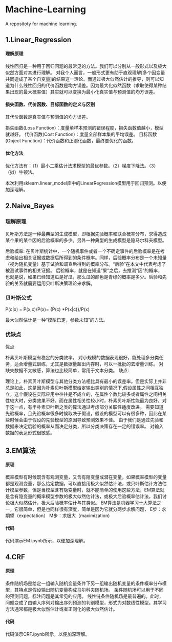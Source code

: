 # Machine-Learning
A repositoty for machine learning.

## 1.Linear_Regression
#### 理解原理
线性回归是一种用于回归问题的最常见的方法。我们可以分别从一般形式以及极大似然方面对其进行理解。
对我个人而言，一般形式更有助于直观理解[多个因变量共同造成了某个自变量]的结果这一理论。而通过极大似然估计的推导，则可以知道为什么线性回归的代价函数是均方误差。因为最大化似然函数（求取使得某种结果出现的最大概率值）其实就可以变换为最小化真实值与预测值的均方误差。
#### 损失函数、代价函数、目标函数的定义与区别
其代价函数是真实值与预测值的均方误差。

损失函数(Loss Function)：度量单样本预测的错误程度，损失函数值越小，模型就越好。
代价函数(Cost Function)：度量全部样本集的平均误差。
目标函数(Object Function)：代价函数和正则化函数，最终要优化的函数。
#### 优化方法
优化方法有：（1）最小二乘估计法求模型的最优参数。（2）梯度下降法。（3）（拟）牛顿法。

本次利用sklearn.linear_model库中的LinearRegression模型用于回归预测。以便加深理解。

## 2.Naive_Bayes
### 理解原理
贝叶斯方法是一种最典型的生成模型，即根据先验概率和联合概率分布，求得造成某个果的某个因的后验概率的多少。另外一种典型的生成模型是隐马尔科夫模型。

后验概率: 在贝叶斯统计中，一个随机事件或者一个不确定事件的后验概率是在考虑和给出相关证据或数据后所得到的条件概率。同样，后验概率分布是一个未知量（视为随机变量）基于试验和调查后得到的概率分布。“后验”在本文中代表考虑了被测试事件的相关证据。
后验概率，就是在知道“果”之后，去推测“因”的概率，也就是说，如果已经知道瓜是好瓜，那么瓜的颜色是青绿的概率是多少。后验和先验的关系就需要运用贝叶斯决策理论来求解。

### 贝叶斯公式
P(c|x) = P(x,c)/P(x)= {P(c) *P(x|c)}/P(x)

最大似然估计是一种“模型已定，参数未知”的方法。

### 优缺点
优点

朴素贝叶斯模型有稳定的分类效率。
对小规模的数据表现很好，能处理多分类任务，适合增量式训练，尤其是数据量超出内存时，可以一批批的去增量训练。
对缺失数据不太敏感，算法也比较简单，常用于文本分类。
缺点:

理论上，朴素贝叶斯模型与其他分类方法相比具有最小的误差率。但是实际上并非总是如此，这是因为朴素贝叶斯模型给定输出类别的情况下,假设属性之间相互独立，这个假设在实际应用中往往是不成立的，在属性个数比较多或者属性之间相关性较大时，分类效果不好。而在属性相关性较小时，朴素贝叶斯性能最为良好。对于这一点，有半朴素贝叶斯之类的算法通过考虑部分关联性适度改进。
需要知道先验概率，且先验概率很多时候取决于假设，假设的模型可以有很多种，因此在某些时候会由于假设的先验模型的原因导致预测效果不佳。
由于我们是通过先验和数据来决定后验的概率从而决定分类，所以分类决策存在一定的错误率。
对输入数据的表达形式很敏感。

## 3.EM算法
#### 原理
概率模型有时候既含有观测变量，又含有隐变量或潜在变量，如果概率模型的变量都是观测变量，那么给定数据，可以直接用极大似然估计法，或贝叶斯估计方法估计模型参数，但是当模型含有隐变量时，就不能简单的使用这些方法，EM算法就是含有隐变量的概率模型参数的极大似然估计法，或极大后验概率估计法，我们讨论极大似然估计，极大后验概率估计与其类似。
EM算法是机器学习十大算法之一，它很简单，但是也同样很有深度，简单是因为它就分两步求解问题，
E步：求期望（expectation）
M步：求极大（maximization)
#### 代码
代码演示EM.ipynb所示，以便加深理解。

## 4.CRF
#### 原理
条件随机场是给定一组输入随机变量条件下另一组输出随机变量的条件概率分布模型，其特点是假设输出随机变量构成马尔科夫随机场。
条件随机场可以用于不同的预测问题，标注问题是其常见的应用。
线性链条件随机场是最普遍的。此时，问题变成了由输入序列对输出序列预测的判别模型，形式为对数线性模型。其学习方法通常都是极大似然估计或者正则化的极大似然估计。
#### 代码
代码演示CRF.ipynb所示，以便加深理解。

